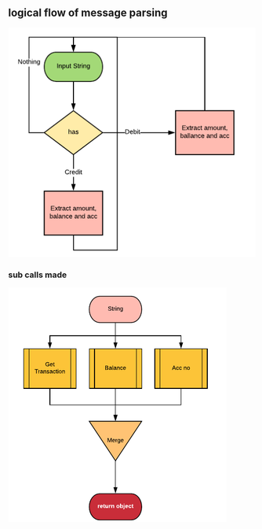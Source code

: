 ## logical flow of message parsing

![flow](./tokenMain.png)
### sub calls made
![token flow](./token.png)